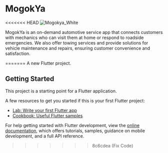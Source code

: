 # MogokYa

<<<<<<< HEAD
![Mogokya_White](https://github.com/HareIsHere/MogokYa/assets/106960377/920a234f-4392-4a31-907f-96a505408b21)

MogokYa is an on-demand automotive service app that connects customers with mechanics who can visit them at home or respond to roadside emergencies. We also offer towing services and provide solutions for vehicle maintenance and repairs, ensuring customer convenience and satisfaction.

=======
A new Flutter project.

## Getting Started

This project is a starting point for a Flutter application.

A few resources to get you started if this is your first Flutter project:

- [Lab: Write your first Flutter app](https://docs.flutter.dev/get-started/codelab)
- [Cookbook: Useful Flutter samples](https://docs.flutter.dev/cookbook)

For help getting started with Flutter development, view the
[online documentation](https://docs.flutter.dev/), which offers tutorials,
samples, guidance on mobile development, and a full API reference.
>>>>>>> 8c6cdea (Fix Code)
